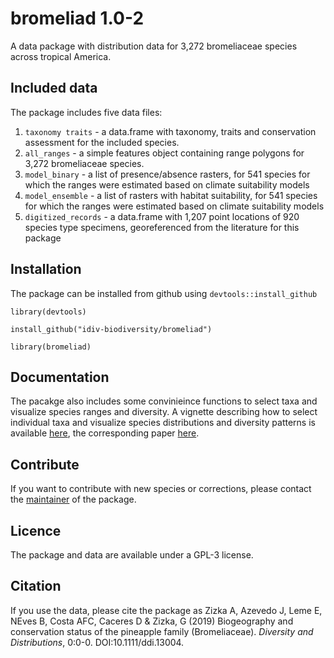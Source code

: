 # bromeliad 1.0-2

A data package with distribution data for 3,272 bromeliaceae species across tropical America.

## Included data
The package includes five data files:

1. `taxonomy traits` - a data.frame with taxonomy, traits and conservation assessment for the included species.
2. `all_ranges` - a simple features object containing range polygons for 3,272 bromeliaceae species.
3. `model_binary` - a list of presence/absence rasters, for 541 species for which the ranges were estimated based on climate suitability models
4. `model_ensemble` - a list of rasters with habitat suitability, for 541 species for which the ranges were estimated based on climate suitability models
5. `digitized_records` - a data.frame with 1,207 point locations of 920 species type specimens, georeferenced from the literature for this package

## Installation
The package can be installed from github using `devtools::install_github`
```{r}
library(devtools)

install_github("idiv-biodiversity/bromeliad")

library(bromeliad)
```

## Documentation
The pacakge also includes some convinieince functions to select taxa and visualize species ranges and diversity. A vignette describing how to select individual taxa and visualize species distributions and diversity patterns is available [here](https://idiv-biodiversity.github.io/bromeliad/), the corresponding paper [here](https://onlinelibrary.wiley.com/doi/full/10.1111/ddi.13004).

## Contribute
If you want to contribute with new species or corrections, please contact the [maintainer](mailto:alexander.zizka@idiv.de) of the package.

## Licence
The package and data are available under a GPL-3 license.

## Citation
If you use the data, please cite the package as Zizka A, Azevedo J, Leme E, NEves B, Costa AFC, Caceres D & Zizka, G (2019) Biogeography and conservation status of the pineapple family (Bromeliaceae). *Diversity and Distributions*, 0:0-0. DOI:10.1111/ddi.13004.
